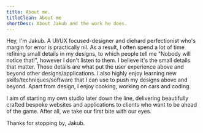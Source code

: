 ```yaml
---
title: About me.
titleClean: About me
shortDesc: About Jakub and the work he does.
---
```


Hey, I'm Jakub. A UI/UX focused-designer and diehard perfectionist who's margin for error is practically nil. As a result, I often spend a lot of time refining small details in my designs, to which people tell me "Nobody will notice that!", however I don't listen to them. I believe it's the small details that matter. Those details are what put the user experience above and beyond other designs/applications. I also highly enjoy learning new skills/techniques/software that I can use to push my designs above and beyond. Apart from design, I enjoy cooking, working on cars and coding.

I aim of starting my own studio later down the line, delivering beautifully crafted bespoke websites and applications to clients who want to be ahead of the game. After all, we take our first bite with our eyes.

Thanks for stopping by, Jakub.